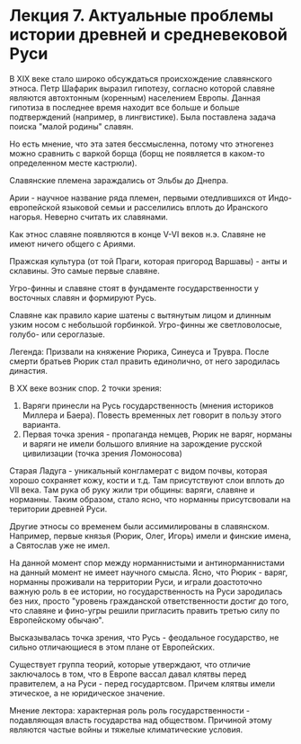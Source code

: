 Лекция 7. Актуальные проблемы истории древней и средневековой Руси
==================================================================

В XIX веке стало широко обсуждаться происхождение славянского этноса. Петр Шафарик выразил гипотезу, согласно которой славяне являются автохтонным (коренным) населением Европы. Данная гипотиза в последнее время находит все больше и больше подтверждений (например, в лингвистике). Была поставлена задача поиска "малой родины" славян.

Но есть мнение, что эта затея бессмысленна, потому что этногенез можно сравнить с варкой борща (борщ не появляется в каком-то определенном месте кастрюли).

Славянские племена зараждались от Эльбы до Днепра.

Арии - научное название ряда племен, первыми отедлившихся от Индо-европейской языковой семьи и расселились вплоть до Иранского нагорья. Неверно считать их славянами.

Как этнос славяне появляются в конце V-VI веков н.э. Славяне не имеют ничего общего с Ариями.

Пражская культура (от той Праги, которая пригород Варшавы) - анты и склавины. Это самые первые славяне.

Угро-финны и славяне стоят в фундаменте государственности у восточных славян и формируют Русь.

Славяне как правило карие шатены с вытянутым лицом и длинным узким носом с небольшой горбинкой. Угро-финны же светловолосые, голубо- или сероглазые.


Легенда:
Призвали на княжение Рюрика, Синеуса и Трувра. После смерти братьев Рюрик стал править единолично, от него зародилась династия.

В XX веке возник спор. 2 точки зрения:
1. Варяги принесли на Русь государственность (мнения историков Миллера и Баера). Повесть временных лет говорит в пользу этого варианта.
2. Первая точка зрения - пропаганда немцев, Рюрик не варяг, норманы и варяги не имели большого влияние на зарождение русской цивилизации (точка зрения Ломоносова)

Старая Ладуга - уникальный конгламерат с видом почвы, которая хорошо сохраняет кожу, кости и т.д. Там присутствуют слои вплоть до VII века. Там рука об руку жили три общины: варяги, славяне и норманны. Таким образом, стало ясно, что норманны присутсвовали на територии древней Руси.

Другие этносы со временем были ассимилированы в славянском. Например, первые князья (Рюрик, Олег, Игорь) имели и финские имена, а Святослав уже не имел.

На данной момент спор между норманнистыми и антинорманнистами на данный момент не имеет научного смысла. Ясно, что Рюрик - варяг, норманны проживали на территории Руси, и играли доастоточно важную роль в ее истории, но государственность на Руси зародилась без них, просто "уровень гражданской ответственности достиг до того, что славяне и фино-угры решили пригласить править третью силу по Европейскому обычаю".


Высказывалась точка зрения, что Русь - феодальное государство, не сильно отличающиеся в этом плане от Европейских. 



Существует группа теорий, которые утверждают, что отличие заключалось в том, что в Европе вассал давал клятвы перед правителем, а на Руси - перед государтсвом. Причем клятвы имели этическое, а не юридическое значение.

Мнение лектора: характерная роль роль государственности - подавляющая власть государства над обществом. Причиной этому являются частые войны и тяжелые климатические условия.
